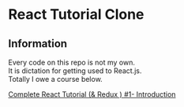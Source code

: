 # React Tutorial Clone

## Information

Every code on this repo is not my own.  
It is dictation for getting used to React.js.  
Totally I owe a course below.  

[Complete React Tutorial (& Redux ) #1- Introduction](https://www.youtube.com/watch?v=OxIDLw0M-m0&list=PL4cUxeGkcC9ij8CfkAY2RAGb-tmkNwQHG)